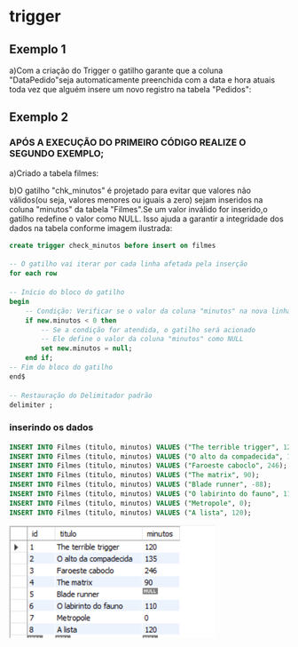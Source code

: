 # trigger

## Exemplo 1
a)Com a criação do Trigger o gatilho garante que a coluna "DataPedido"seja automaticamente preenchida com a data e hora atuais toda vez que alguém insere um novo registro na tabela "Pedidos":

## Exemplo 2 
### APÓS A EXECUÇÃO DO PRIMEIRO CÓDIGO REALIZE O SEGUNDO EXEMPLO;

a)Criado a tabela filmes:

b)O gatilho "chk_minutos" é projetado para evitar que valores não válidos(ou seja, valores menores ou iguais a zero) sejam inseridos na coluna "minutos" da tabela "Filmes".Se um valor inválido for inserido,o gatilho redefine o valor como NULL. Isso ajuda a garantir a integridade dos dados na tabela conforme imagem ilustrada:
```sql
create trigger check_minutos before insert on filmes

-- O gatilho vai iterar por cada linha afetada pela inserção
for each row

-- Início do bloco do gatilho
begin
    -- Condição: Verificar se o valor da coluna "minutos" na nova linha ("new.minutos") é menor que 0
    if new.minutos < 0 then
        -- Se a condição for atendida, o gatilho será acionado
        -- Ele define o valor da coluna "minutos" como NULL
        set new.minutos = null;
    end if;
-- Fim do bloco do gatilho
end$

-- Restauração do Delimitador padrão
delimiter ;

```
### inserindo os dados
```sql
INSERT INTO Filmes (titulo, minutos) VALUES ("The terrible trigger", 120);
INSERT INTO Filmes (titulo, minutos) VALUES ("O alto da compadecida", 135);
INSERT INTO Filmes (titulo, minutos) VALUES ("Faroeste caboclo", 246);
INSERT INTO Filmes (titulo, minutos) VALUES ("The matrix", 90);
INSERT INTO Filmes (titulo, minutos) VALUES ("Blade runner", -88);
INSERT INTO Filmes (titulo, minutos) VALUES ("O labirinto do fauno", 110);
INSERT INTO Filmes (titulo, minutos) VALUES ("Metropole", 0);
INSERT INTO Filmes (titulo, minutos) VALUES ("A lista", 120);
```
![erro1](check_minutos.png)


